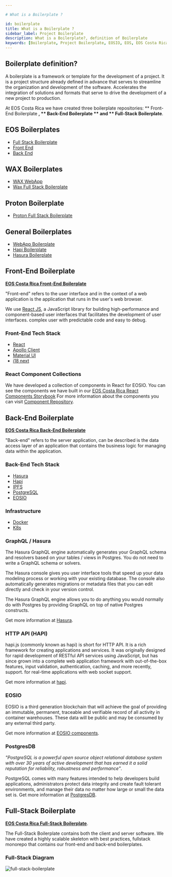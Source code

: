 ```yaml
---

# What is a Boilerplate ?

id: boilerplate
title: What is a Boilerplate ?
sidebar_label: Project Boilerplate
description: What is a Boilerplate?, definition of Boilerplate
keywords: [Boilerplate, Project Boilerplate, EOSIO, EOS, EOS Costa Rica, eosio.io, What is a Boilerplate, What is the EOS Costa Rica Project Boilerplate, What is a Boilerplate for]
---
```


## Boilerplate definition?

A boilerplate is a framework or template for the development of a project. It is a project structure already defined in advance that serves to streamline the organization and development of the software. Accelerates the integration of solutions and formats that serve to drive the development of a new project to production.

At EOS Costa Rica we have created three boilerplate repositories: ** Front-End Boilerplate **, ** Back-End Boilerplate ** and ** Full-Stack Boilerplate**.

## EOS Boilerplates 

- [Full Stack Boilerplate](https://github.com/eoscostarica/full-stack-boilerplate)
- [Front End](https://github.com/eoscostarica/backend-boilerplate)
- [Back End](https://github.com/eoscostarica/backend-boilerplate)

## WAX Boilerplates 

- [WAX WebApp](https://github.com/edenia/wax-webapp-boilerplate)
- [Wax Full Stack Boilerplate](https://github.com/edenia/wax-full-stack-boilerplate)

## Proton Boilerplate 

- [Proton Full Stack Boilerplate](https://github.com/edenia/proton-full-stack-boilerplate)

## General Boilerplates 

- [WebApp Boilerplate](https://github.com/eoscostarica/webapp-boilerplate)
- [Hapi Boilerplate](https://github.com/eoscostarica/hapi-boilerplate)
- [Hasura Boilerplate](https://github.com/eoscostarica/hasura-boilerplate)


## Front-End Boilerplate

[**EOS Costa Rica Front-End Boilerplate**](https://github.com/eoscostarica/webapp-boilerplate)

"Front-end" refers to the user interface and in the context of a web application is the application that runs in the user's web browser.

We use [React JS](https://docs.edenia.com/docs/tutorials/react-tutorial), a JavaScript library for building high-performance and component-based user interfaces that facilitates the development of user interfaces. complex user with predictable code and easy to debug.

### Front-End Tech Stack

- [React](https://reactjs.org/)
- [Apollo Client](https://www.apollographql.com/docs/react/v3.0-beta/)
- [Material UI](https://material-ui.com/)
- [i18 next](https://react.i18next.com/)

### React Component Collections

We have developed a collection of components in React for EOSIO. You can see the components we have built in our [EOS Costa Rica React Components Storybook](https://docs.edenia.com/docs/tutorials/react-tutorial#components-in-eos-costa-rica)
For more information about the components you can visit [Component Repository](https://github.com/eoscostarica/eoscr-components).

## Back-End Boilerplate

[**EOS Costa Rica Back-End Boilerplate**](https://github.com/eoscostarica/backend-boilerplate)

"Back-end" refers to the server application, can be described is the data access layer of an application that contains the business logic for managing data within the application.

### Back-End Tech Stack

- [Hasura](https://hasura.io/)
- [Hapi](https://hapi.dev/)
- [IPFS](https://ipfs.io/)
- [PostgreSQL](https://www.postgresql.org/)
- [EOSIO](https://eos.io/)

### Infrastructure

- [Docker](https://www.docker.com/)
- [K8s](https://kubernetes.io/)

### GraphQL / Hasura

The Hasura GraphQL engine automatically generates your GraphQL schema and resolvers based on your tables / views in Postgres. You do not need to write a GraphQL schema or solvers.

The Hasura console gives you user interface tools that speed up your data modeling process or working with your existing database. The console also automatically generates migrations or metadata files that you can edit directly and check in your version control.

The Hasura GraphQL engine allows you to do anything you would normally do with Postgres by providing GraphQL on top of native Postgres constructs.

Get more information at [Hasura](https://docs.edenia.com/docs/developer-tools/#hasura).

### HTTP API (HAPI)

hapi.js (commonly known as hapi) is short for HTTP API. It is a rich framework for creating applications and services. It was originally designed for rapid development of RESTful API services using JavaScript, but has since grown into a complete web application framework with out-of-the-box features, input validation, authentication, caching, and more recently, support. for real-time applications with web socket support.

Get more information at [hapi](https://docs.edenia.com/docs/developer-tools/#hapi).

### EOSIO

EOSIO is a third generation blockchain that will achieve the goal of providing an immutable, permanent, traceable and verifiable record of all activity in container warehouses. These data will be public and may be consumed by any external third party.

Get more information at [EOSIO components](https://docs.edenia.com/docs/blockchain-web3/eos-learn/eosio-components).

### PostgresDB

*"PostgreSQL is a powerful open source object relational database system with over 30 years of active development that has earned it a solid reputation for reliability, robustness and performance"*.

PostgreSQL comes with many features intended to help developers build applications, administrators protect data integrity and create fault tolerant environments, and manage their data no matter how large or small the data set is.
Get more information at [PostgresDB](https://docs.edenia.com/docs/developer-tools#postgresdb).

## Full-Stack Boilerplate

[**EOS Costa Rica Full-Stack Boilerplate**](https://github.com/eoscostarica/full-stack-boilerplate).

The Full-Stack Boilerplate contains both the client and server software. We have created a highly scalable skeleton with best practices, fullstack monorepo that contains our front-end and back-end boilerplates.

### Full-Stack Diagram

![full-stack-boilerplate](https://user-images.githubusercontent.com/5632966/106770009-2cf32780-6603-11eb-98dd-c1a6a9aa8451.png)